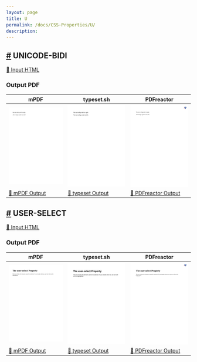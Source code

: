 ```yaml
---
layout: page
title: U
permalink: /docs/CSS-Properties/U/
description: 
---
```




## <a name="UNICODE-BIDI" id="UNICODE-BIDI" href="#UNICODE-BIDI">#</a> UNICODE-BIDI

[📄 Input HTML](/html/CSS%20Properties/U/unicode-bidi.html)

### Output PDF

| mPDF | typeset.sh | PDFreactor |
|---------|---------|---------|
| ![mPDF Preview](mpdf__html_CSS_Properties_U_unicode-bidi.html.png) | ![typeset Preview](typeset__html_CSS_Properties_U_unicode-bidi.html.png) | ![PDFreactor Preview](pdfreactor__html_CSS_Properties_U_unicode-bidi.html.png) |
| [📕 mPDF Output](mpdf__html_CSS_Properties_U_unicode-bidi.html.pdf) | [📕 typeset Output](typeset__html_CSS_Properties_U_unicode-bidi.html.pdf) | [📕 PDFreactor Output](pdfreactor__html_CSS_Properties_U_unicode-bidi.html.pdf) |

## <a name="USER-SELECT" id="USER-SELECT" href="#USER-SELECT">#</a> USER-SELECT

[📄 Input HTML](/html/CSS%20Properties/U/user-select.html)

### Output PDF

| mPDF | typeset.sh | PDFreactor |
|---------|---------|---------|
| ![mPDF Preview](mpdf__html_CSS_Properties_U_user-select.html.png) | ![typeset Preview](typeset__html_CSS_Properties_U_user-select.html.png) | ![PDFreactor Preview](pdfreactor__html_CSS_Properties_U_user-select.html.png) |
| [📕 mPDF Output](mpdf__html_CSS_Properties_U_user-select.html.pdf) | [📕 typeset Output](typeset__html_CSS_Properties_U_user-select.html.pdf) | [📕 PDFreactor Output](pdfreactor__html_CSS_Properties_U_user-select.html.pdf) |


